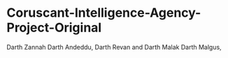# Coruscant-Intelligence-Agency-Project-Original

 Darth Zannah
 Darth Andeddu,
 Darth Revan and Darth Malak
 Darth Malgus,
 